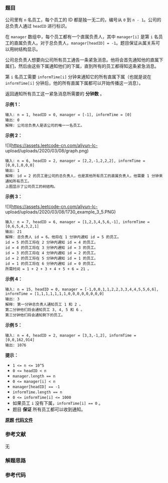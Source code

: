 ### 题目
公司里有 `n` 名员工，每个员工的 ID 都是独一无二的，编号从 `0` 到 `n - 1`。公司的总负责人通过 `headID` 进行标识。

在 `manager` 数组中，每个员工都有一个直属负责人，其中 `manager[i]` 是第 `i`
名员工的直属负责人。对于总负责人，`manager[headID] = -1`。题目保证从属关系可以用树结构显示。

公司总负责人想要向公司所有员工通告一条紧急消息。他将会首先通知他的直属下属们，然后由这些下属通知他们的下属，直到所有的员工都得知这条紧急消息。

第 `i` 名员工需要 `informTime[i]` 分钟来通知它的所有直属下属（也就是说在 `informTime[i]`
分钟后，他的所有直属下属都可以开始传播这一消息）。

返回通知所有员工这一紧急消息所需要的 **分钟数** 。



**示例 1：**

    
    
    输入: n = 1, headID = 0, manager = [-1], informTime = [0]
    输出: 0
    解释: 公司总负责人是该公司的唯一一名员工。
    

**示例 2：**

![](https://assets.leetcode-cn.com/aliyun-lc-
upload/uploads/2020/03/08/graph.png)

    
    
    输入: n = 6, headID = 2, manager = [2,2,-1,2,2,2], informTime = [0,0,1,0,0,0]
    输出: 1
    解释: id = 2 的员工是公司的总负责人，也是其他所有员工的直属负责人，他需要 1 分钟来通知所有员工。
    上图显示了公司员工的树结构。
    

**示例 3：**

![](https://assets.leetcode-cn.com/aliyun-lc-
upload/uploads/2020/03/08/1730_example_3_5.PNG)

    
    
    输入: n = 7, headID = 6, manager = [1,2,3,4,5,6,-1], informTime = [0,6,5,4,3,2,1]
    输出: 21
    解释: 总负责人 id = 6。他将在 1 分钟内通知 id = 5 的员工。
    id = 5 的员工将在 2 分钟内通知 id = 4 的员工。
    id = 4 的员工将在 3 分钟内通知 id = 3 的员工。
    id = 3 的员工将在 4 分钟内通知 id = 2 的员工。
    id = 2 的员工将在 5 分钟内通知 id = 1 的员工。
    id = 1 的员工将在 6 分钟内通知 id = 0 的员工。
    所需时间 = 1 + 2 + 3 + 4 + 5 + 6 = 21 。
    

**示例 4：**

    
    
    输入: n = 15, headID = 0, manager = [-1,0,0,1,1,2,2,3,3,4,4,5,5,6,6], informTime = [1,1,1,1,1,1,1,0,0,0,0,0,0,0,0]
    输出: 3
    解释: 第一分钟总负责人通知员工 1 和 2 。
    第二分钟他们将会通知员工 3, 4, 5 和 6 。
    第三分钟他们将会通知剩下的员工。
    

**示例 5：**

    
    
    输入: n = 4, headID = 2, manager = [3,3,-1,2], informTime = [0,0,162,914]
    输出: 1076
    



**提示：**

  * `1 <= n <= 10^5`
  * `0 <= headID < n`
  * `manager.length == n`
  * `0 <= manager[i] < n`
  * `manager[headID] == -1`
  * `informTime.length == n`
  * `0 <= informTime[i] <= 1000`
  * 如果员工 `i` 没有下属，`informTime[i] == 0` 。
  * 题目 **保证** 所有员工都可以收到通知。

 **[原题](https://leetcode-cn.com/problems/time-needed-to-inform-all-employees/)**    **[代码文件]()**


### 参考文献
无

### 解题思路




### 参考代码

```go


```




